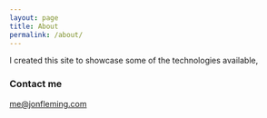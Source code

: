```yaml
---
layout: page
title: About
permalink: /about/
---
```


I  created this site to showcase some of the technologies available,

### Contact me

[me@jonfleming.com](mailto:me@jonfleming.com)
